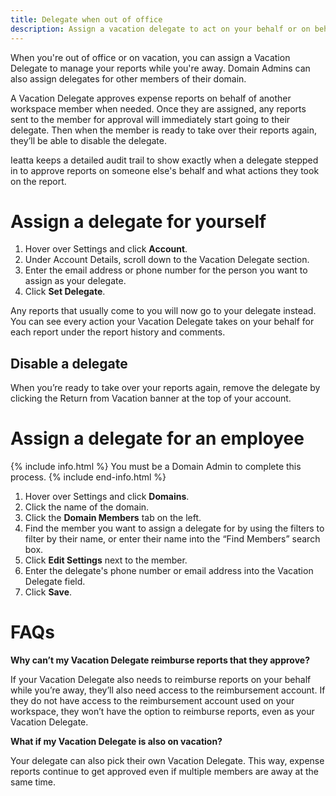 ```yaml
---
title: Delegate when out of office
description: Assign a vacation delegate to act on your behalf or on behalf of another employee
---
```


When you're out of office or on vacation, you can assign a Vacation Delegate to manage your reports while you're away. Domain Admins can also assign delegates for other members of their domain. 

A Vacation Delegate approves expense reports on behalf of another workspace member when needed. Once they are assigned, any reports sent to the member for approval will immediately start going to their delegate. Then when the member is ready to take over their reports again, they’ll be able to disable the delegate. 

Ieatta keeps a detailed audit trail to show exactly when a delegate stepped in to approve reports on someone else's behalf and what actions they took on the report.

# Assign a delegate for yourself

1. Hover over Settings and click **Account**. 
2. Under Account Details, scroll down to the Vacation Delegate section.
3. Enter the email address or phone number for the person you want to assign as your delegate. 
4. Click **Set Delegate**.

Any reports that usually come to you will now go to your delegate instead. You can see every action your Vacation Delegate takes on your behalf for each report under the report history and comments.

## Disable a delegate

When you’re ready to take over your reports again, remove the delegate by clicking the Return from Vacation banner at the top of your account.

# Assign a delegate for an employee

{% include info.html %}
You must be a Domain Admin to complete this process. 
{% include end-info.html %}

1. Hover over Settings and click **Domains**. 
2. Click the name of the domain. 
3. Click the **Domain Members** tab on the left. 
4. Find the member you want to assign a delegate for by using the filters to filter by their name, or enter their name into the “Find Members” search box. 
5. Click **Edit Settings** next to the member. 
6. Enter the delegate's phone number or email address into the Vacation Delegate field. 
7. Click **Save**. 

# FAQs

**Why can’t my Vacation Delegate reimburse reports that they approve?**

If your Vacation Delegate also needs to reimburse reports on your behalf while you’re away, they’ll also need access to the reimbursement account. If they do not have access to the reimbursement account used on your workspace, they won’t have the option to reimburse reports, even as your Vacation Delegate.

**What if my Vacation Delegate is also on vacation?**

Your delegate can also pick their own Vacation Delegate. This way, expense reports continue to get approved even if multiple members are away at the same time.
